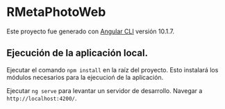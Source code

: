 # RMetaPhotoWeb

Este proyecto fue generado con [Angular CLI](https://github.com/angular/angular-cli) versión 10.1.7.

## Ejecución de la aplicación local.

Ejecutar el comando `npm install` en la raíz del proyecto. Esto instalará los módulos necesarios para la ejecucioń de la aplicación.

Ejecutar `ng serve` para levantar un servidor de desarrollo. Navegar a `http://localhost:4200/`.

